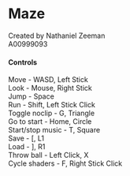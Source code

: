 # Maze  
Created by Nathaniel Zeeman  
A00999093  

#### Controls  
Move - WASD, Left Stick  
Look - Mouse, Right Stick  
Jump - Space  
Run - Shift, Left Stick Click  
Toggle noclip - G, Triangle  
Go to start - Home, Circle  
Start/stop music - T, Square  
Save - [, L1  
Load - ], R1  
Throw ball - Left Click, X  
Cycle shaders - F, Right Stick Click  
